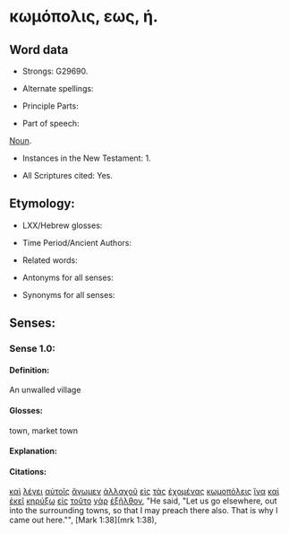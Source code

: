 # κωμόπολις, εως, ἡ.

<!-- Status: S2=NeedsReview -->
<!-- Lexica used for edits: BDAG, FFM, LN, A-S -->

## Word data

* Strongs: G29690.


* Alternate spellings:

* Principle Parts: 

* Part of speech: 

[Noun](http://ugg.readthedocs.io/en/latest/noun.html).

* Instances in the New Testament: 1.

* All Scriptures cited: Yes.

## Etymology: 

* LXX/Hebrew glosses: 

* Time Period/Ancient Authors: 

* Related words: 

* Antonyms for all senses:

* Synonyms for all senses: 

## Senses:

### Sense 1.0:

#### Definition: 

An unwalled village

#### Glosses:

town, market town

#### Explanation:

#### Citations:

[καὶ](../G25320/01.md) [λέγει](../G30040/01.md) [αὐτοῖς](../G08460/01.md) [ἄγωμεν](../G00710/01.md) [ἀλλαχοῦ](../G02375/01.md) [εἰς](../G15190/01.md) [τὰς](../G35880/01.md) [ἐχομένας](../G21920/01.md) [κωμοπόλεις](../G29690/01.md) [ἵνα](../G24430/01.md) [καὶ](../G25320/01.md) [ἐκεῖ](../G15630/01.md) [κηρύξω](../G27840/01.md) [εἰς](../G15190/01.md) [τοῦτο](../G37780/01.md) [γὰρ](../G10630/01.md) [ἐξῆλθον](../G18310/01.md), 
"He said, "Let us go elsewhere, out into the surrounding towns, so that I may preach there also. That is why I came out here."", 
[Mark 1:38](mrk 1:38), 
